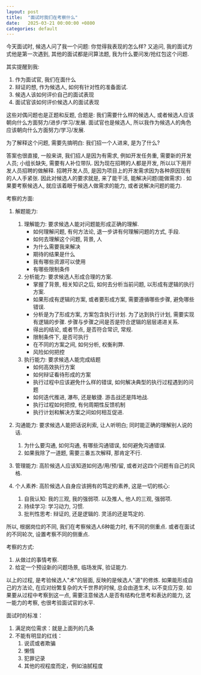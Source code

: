 ```yaml
---
layout: post
title:  "面试时我们在考察什么"
date:   2025-03-21 00:00:00 +0800
categories: default
---
```


今天面试时, 候选人问了我一个问题: 你觉得我表现的怎么样? 又追问, 我的面试方式他是第一次遇到, 其他的面试都是问算法题, 我为什么要问发/抢红包这个问题.

其实提醒到我:
1. 作为面试官, 我们在面什么
2. 辩证的想, 作为候选人, 如何有针对性的准备面试.
3. 候选人该如何评价自己的面试表现
4. 面试官该如何评价候选人的面试表现

这些对偶问题也是正题和反题, 合题是: 我们需要什么样的候选人, 或者候选人应该朝向什么方面努力/进步/学习/发展. 面试官也是候选人, 所以我作为候选人的角色应该朝向什么方面努力/学习/发展.

为了解释这个问题, 需要先搞明白: 我们招一个人进来, 是为了什么?

答案也很直接, 一般来讲, 我们招人是因为有需求, 例如开发任务重, 需要新的开发人员; 小组长缺失, 需要有人补位带队. 因为现在招聘的人都是开发, 所以以下用开发人员招聘的做解释.
招聘开发人员, 是因为项目上的开发需求因为各种原因现有的人人手紧张. 因此对候选人的要求就是, 来了能干活, 能解决问题(能做需求) . 如果要考察候选人, 就应该着眼于候选人做需求的能力, 或者说解决问题的能力.

考察的方面:
1. 解题能力:
    1. 理解能力: 要求候选人能对问题能形成正确的理解.
       - 如何理解问题, 有何方法论, 退一步讲有何理解问题的方式, 手段.
       - 如何去理解这个问题, 背景, 人
       - 为什么需要我来解决
       - 期待的结果是什么
       - 我有哪些资源可以使用
       - 有哪些限制条件
    2. 分析能力: 要求候选人形成合理的方案.
       - 掌握了背景, 相关知识之后, 如何去分析当前问题, 以形成有逻辑的执行方案.
       - 如果形成有逻辑的方案, 或者要形成方案, 需要遵循哪些步骤, 避免哪些错误.
       - 分析是为了形成方案, 方案包含执行计划. 为了达到执行计划, 需要实现有逻辑的步骤. 步骤与步骤之间是否是符合逻辑的层层递进关系.
       - 得出的结论, 或者节点, 是否符合常识, 常规.
       - 限制条件下, 是否可执行
       - 在不同的方案之间, 如何分析, 权衡利弊.
       - 风险如何把控
    3. 执行能力: 要求候选人能完成结题
       - 如何高效执行方案
       - 如何辩证看待形成的方案
       - 执行过程中应该避免什么样的错误, 如何解决典型的执行过程遇到的问题
       - 如何迭代推进, 瀑布, 还是敏捷. 游击战还是阵地战.
       - 执行过程如何把控, 有何周期性反馈机制
       - 执行计划和解决方案之间如何相互促进.

2. 沟通能力: 要求候选人能把话说利索, 让人听明白; 同时能正确的理解别人说的话.
    1. 为什么要沟通, 如何沟通, 有哪些沟通错误, 如何避免沟通错误.
    2. 如果我除了一道题, 需要三番五次解释, 那肯定不行.
3. 管理能力: 高阶候选人应该知道如何选/用/预/留, 或者对这四个问题有自己的风格.
4. 个人素养: 高阶候选人自身应该拥有的笃定的素养, 这是一切的核心:
    1. 自我认知: 我的三观, 我的强弱项. 以及推人, 他人的三观, 强弱项.
    2. 持续学习: 学习动力, 习惯.
    3. 批判性思考: 辩证的, 还是逻辑的. 灵活的还是笃定的.

所以, 根据岗位的不同, 我们在考察候选人6种能力时, 有不同的侧重点. 或者在面试的不同轮次, 设置考察不同的侧重点.

考察的方式:
1. 从做过的事情考察.
2. 给定一个预设新的问题场景, 临场发挥, 验证能力.

以上的过程, 是考验候选人"术"的层面, 反映的是候选人"道"的修炼. 如果能形成自己的方法论, 在应对纷繁复杂的大千世界的时候, 总会由道生术, 以不变应万变. 如果要从过程中考察到这一点, 需要注意候选人是否有结构化思考和表达的能力, 这一能力的考察, 也很考验面试官的水平.

面试时的标准：
1. 满足岗位需求：就是上面列的几条
2. 不能有明显的红线：
    1. 说谎或者欺骗
    2. 懒惰
    3. 犯罪记录
    4. 其他的视程度而定，例如油腻程度


